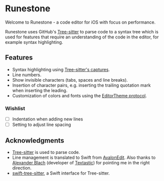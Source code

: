# Runestone

Welcome to Runestone - a code editor for iOS with focus on performance.

Runestone uses GitHub's [Tree-sitter](https://tree-sitter.github.io/tree-sitter/) to parse code to a syntax tree which is used for features that require an understanding of the code in the editor, for example syntax highlighting.

## Features

- Syntax highlighting using [Tree-sitter's captures](https://tree-sitter.github.io/tree-sitter/syntax-highlighting#highlights).
- Line numbers.
- Show invisible characters (tabs, spaces and line breaks).
- Insertion of character pairs, e.g. inserting the trailing quotation mark when inserting the leading.
- Customization of colors and fonts using the [EditorTheme protocol](https://github.com/simonbs/Runestone/blob/main/Sources/Runestone/Editor/EditorTheme.swift).

### Wishlist

- [ ] Indentation when adding new lines
- [ ] Setting to adjust line spacing

## Acknowledgments

- [Tree-sitter](https://tree-sitter.github.io/tree-sitter) is used to parse code.
- Line management is translated to Swift from [AvalonEdit](https://github.com/icsharpcode/AvalonEdit). Also thanks to [Alexander Blach](https://twitter.com/Lextar) (developer of [Textastic](https://www.textasticapp.com)) for pointing me in the right direction.
- [swift-tree-sitter](https://github.com/viktorstrate/swift-tree-sitter), a Swift interface for Tree-sitter.
